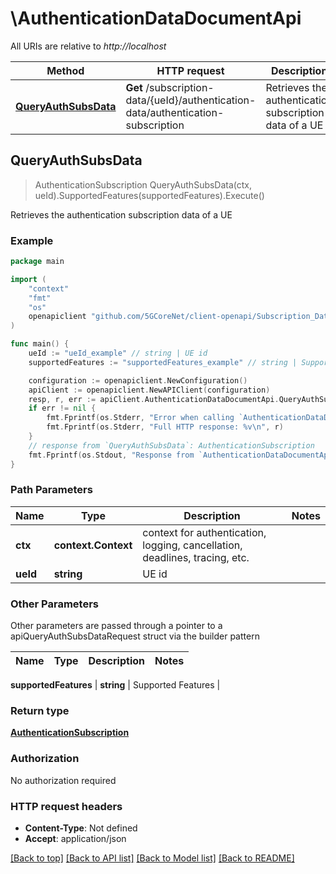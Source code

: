# \AuthenticationDataDocumentApi

All URIs are relative to *http://localhost*

Method | HTTP request | Description
------------- | ------------- | -------------
[**QueryAuthSubsData**](AuthenticationDataDocumentApi.md#QueryAuthSubsData) | **Get** /subscription-data/{ueId}/authentication-data/authentication-subscription | Retrieves the authentication subscription data of a UE



## QueryAuthSubsData

> AuthenticationSubscription QueryAuthSubsData(ctx, ueId).SupportedFeatures(supportedFeatures).Execute()

Retrieves the authentication subscription data of a UE

### Example

```go
package main

import (
    "context"
    "fmt"
    "os"
    openapiclient "github.com/5GCoreNet/client-openapi/Subscription_Data"
)

func main() {
    ueId := "ueId_example" // string | UE id
    supportedFeatures := "supportedFeatures_example" // string | Supported Features (optional)

    configuration := openapiclient.NewConfiguration()
    apiClient := openapiclient.NewAPIClient(configuration)
    resp, r, err := apiClient.AuthenticationDataDocumentApi.QueryAuthSubsData(context.Background(), ueId).SupportedFeatures(supportedFeatures).Execute()
    if err != nil {
        fmt.Fprintf(os.Stderr, "Error when calling `AuthenticationDataDocumentApi.QueryAuthSubsData``: %v\n", err)
        fmt.Fprintf(os.Stderr, "Full HTTP response: %v\n", r)
    }
    // response from `QueryAuthSubsData`: AuthenticationSubscription
    fmt.Fprintf(os.Stdout, "Response from `AuthenticationDataDocumentApi.QueryAuthSubsData`: %v\n", resp)
}
```

### Path Parameters


Name | Type | Description  | Notes
------------- | ------------- | ------------- | -------------
**ctx** | **context.Context** | context for authentication, logging, cancellation, deadlines, tracing, etc.
**ueId** | **string** | UE id | 

### Other Parameters

Other parameters are passed through a pointer to a apiQueryAuthSubsDataRequest struct via the builder pattern


Name | Type | Description  | Notes
------------- | ------------- | ------------- | -------------

 **supportedFeatures** | **string** | Supported Features | 

### Return type

[**AuthenticationSubscription**](AuthenticationSubscription.md)

### Authorization

No authorization required

### HTTP request headers

- **Content-Type**: Not defined
- **Accept**: application/json

[[Back to top]](#) [[Back to API list]](../README.md#documentation-for-api-endpoints)
[[Back to Model list]](../README.md#documentation-for-models)
[[Back to README]](../README.md)

